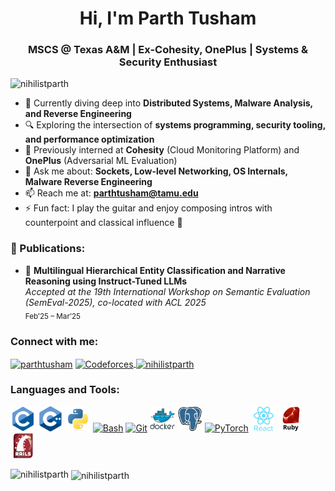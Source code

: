 <!--
**nihilistparth/nihilistparth** is a ✨ _special_ ✨ repository because its `README.md` (this file) appears on your GitHub profile.
-->

<h1 align="center">Hi, I'm Parth Tusham</h1>
<h3 align="center">MSCS @ Texas A&M | Ex-Cohesity, OnePlus | Systems & Security Enthusiast</h3>

<p align="left"> <img src="https://komarev.com/ghpvc/?username=nihilistparth&label=Profile%20views&color=0e75b6&style=flat" alt="nihilistparth" /> </p>

- 🌱 Currently diving deep into **Distributed Systems, Malware Analysis, and Reverse Engineering**
- 🔍 Exploring the intersection of **systems programming, security tooling, and performance optimization**
- 💼 Previously interned at **Cohesity** (Cloud Monitoring Platform) and **OnePlus** (Adversarial ML Evaluation)
- 💬 Ask me about: **Sockets, Low-level Networking, OS Internals, Malware Reverse Engineering**
- 📫 Reach me at: **parthtusham@tamu.edu**
- ⚡ Fun fact: I play the guitar and enjoy composing intros with counterpoint and classical influence 🎸

<h3 align="left">📄 Publications:</h3>

- 🧠 **Multilingual Hierarchical Entity Classification and Narrative Reasoning using Instruct-Tuned LLMs**  
  _Accepted at the 19th International Workshop on Semantic Evaluation (SemEval-2025), co-located with ACL 2025_  
  <sub>Feb’25 – Mar’25</sub>

<h3 align="left">Connect with me:</h3>
<p align="left">
<a href="https://www.linkedin.com/in/parth-tusham-40272b1a1" target="blank"><img align="center" src="https://raw.githubusercontent.com/rahuldkjain/github-profile-readme-generator/master/src/images/icons/Social/linked-in-alt.svg" alt="parthtusham" height="30" width="40" /></a>
<a href="https://codeforces.com/profile/parthtushama7x" target="_blank">
  <img align="center"
       src="https://cdn.jsdelivr.net/gh/devicons/devicon@latest/icons/codeforces/codeforces-original.svg"
       alt="Codeforces"
       height="30"
       width="40" />
</a>
<a href="https://github.com/parthtusham1102" target="blank"><img align="center" src="https://raw.githubusercontent.com/rahuldkjain/github-profile-readme-generator/master/src/images/icons/Social/github.svg" alt="nihilistparth" height="30" width="40" /></a>
</p>

<h3 align="left">Languages and Tools:</h3>
<p align="left"> 
  <a href="https://www.cprogramming.com/" target="_blank"><img src="https://raw.githubusercontent.com/devicons/devicon/master/icons/c/c-original.svg" alt="C" width="40" height="40"/></a>
  <a href="https://isocpp.org/" target="_blank"><img src="https://raw.githubusercontent.com/devicons/devicon/master/icons/cplusplus/cplusplus-original.svg" alt="C++" width="40" height="40"/></a>
  <a href="https://www.python.org/" target="_blank"><img src="https://raw.githubusercontent.com/devicons/devicon/master/icons/python/python-original.svg" alt="Python" width="40" height="40"/></a>
  <a href="https://www.gnu.org/software/bash/" target="_blank"><img src="https://www.vectorlogo.zone/logos/gnu_bash/gnu_bash-icon.svg" alt="Bash" width="40" height="40"/></a>
  <a href="https://git-scm.com/" target="_blank"><img src="https://www.vectorlogo.zone/logos/git-scm/git-scm-icon.svg" alt="Git" width="40" height="40"/></a>
  <a href="https://www.docker.com/" target="_blank"><img src="https://raw.githubusercontent.com/devicons/devicon/master/icons/docker/docker-original-wordmark.svg" alt="Docker" width="40" height="40"/></a>
  <a href="https://www.postgresql.org/" target="_blank"><img src="https://raw.githubusercontent.com/devicons/devicon/master/icons/postgresql/postgresql-original.svg" alt="PostgreSQL" width="40" height="40"/></a>
  <a href="https://pytorch.org/" target="_blank"><img src="https://www.vectorlogo.zone/logos/pytorch/pytorch-icon.svg" alt="PyTorch" width="40" height="40"/></a>
  <a href="https://reactjs.org/" target="_blank"><img src="https://raw.githubusercontent.com/devicons/devicon/master/icons/react/react-original-wordmark.svg" alt="React" width="40" height="40"/></a>
  <a href="https://www.ruby-lang.org/" target="_blank"><img src="https://raw.githubusercontent.com/devicons/devicon/master/icons/ruby/ruby-original-wordmark.svg" alt="Ruby" width="40" height="40"/></a>
  <a href="https://rubyonrails.org/" target="_blank"><img src="https://raw.githubusercontent.com/devicons/devicon/master/icons/rails/rails-original-wordmark.svg" alt="Rails" width="40" height="40"/></a>
</p>

<p><img align="left" src="https://github-readme-stats.vercel.app/api/top-langs?username=nihilistparth&show_icons=true&theme=dark&locale=en&layout=compact" alt="nihilistparth" /></p>

<p>&nbsp;<img align="center" src="https://github-readme-stats.vercel.app/api?username=nihilistparth&show_icons=true&theme=dark&locale=en" alt="nihilistparth" /></p>
